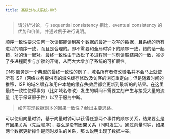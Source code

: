 ```yaml
---
title: 高级分布式系统-HW3
---
```


> 请分析讨论，与 sequential consistency 相比，eventual consistency 的优势和价值，并通过例子进行说明。

顺序一致性要求任何一次读都能读到某个数据的最近一次写的数据，且系统的所有进程的顺序一致，而且是合理的。即不需要和全局时钟下的顺序一致，错的话一起错，对的话一起对。最终一致性由于放松了多进程同一时刻读取结果的一致，减少了多进程同步与加锁的开销，从而大大增加了系统的可扩展性。

DNS 服务是一个典型的最终一致性的例子，域名所有者修改域名并不会马上就使所有 ISP（网络业务提供商的域名缓存修改及访客的浏览重定向；但是随着时间的推移，ISP 的域名缓存和用户本地的缓存失效后都会更新到最新的的结果。在这里最终一致性使得事务（比如域名修改）发生的瞬间不需要立刻产生与接受大量的流量（用于保证原子性）以至于服务中断。

> 如何实现数据副本的因果一致性？给出主要思路。

可以使用向量时钟，基于向量时钟可以获得任意两个事件的顺序关系，结果要么是有因果关系（先后顺序），要么是没有因果关系（同时发生）。通过向量时钟，如果两个数据更新操作是同时发生的关系，那么说明出现了数据冲突。
